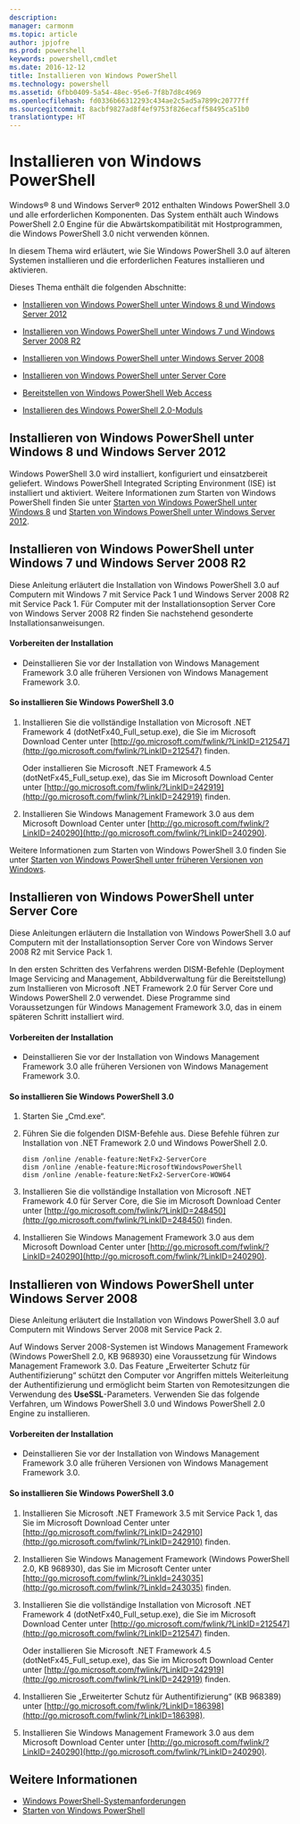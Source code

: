 ```yaml
---
description: 
manager: carmonm
ms.topic: article
author: jpjofre
ms.prod: powershell
keywords: powershell,cmdlet
ms.date: 2016-12-12
title: Installieren von Windows PowerShell
ms.technology: powershell
ms.assetid: 6fbb0409-5a54-48ec-95e6-7f8b7d8c4969
ms.openlocfilehash: fd0336b66312293c434ae2c5ad5a7899c20777ff
ms.sourcegitcommit: 8acbf9827ad8f4ef9753f826ecaff58495ca51b0
translationtype: HT
---
```

# <a name="installing-windows-powershell"></a>Installieren von Windows PowerShell
Windows® 8 und Windows Server® 2012 enthalten Windows PowerShell 3.0 und alle erforderlichen Komponenten. Das System enthält auch Windows PowerShell 2.0 Engine für die Abwärtskompatibilität mit Hostprogrammen, die Windows PowerShell 3.0 nicht verwenden können.

In diesem Thema wird erläutert, wie Sie Windows PowerShell 3.0 auf älteren Systemen installieren und die erforderlichen Features installieren und aktivieren.

Dieses Thema enthält die folgenden Abschnitte:

-   [Installieren von Windows PowerShell unter Windows 8 und Windows Server 2012](Installing-Windows-PowerShell.md#BKMK_InstallingOnWindows8andWindowsServer2012)

-   [Installieren von Windows PowerShell unter Windows 7 und Windows Server 2008 R2](Installing-Windows-PowerShell.md#BKMK_InstallingOnWindows7andWindowsServer2008R2)

-   [Installieren von Windows PowerShell unter Windows Server 2008](Installing-Windows-PowerShell.md#BKMK_InstallingOnWindowsServer2008LH)

-   [Installieren von Windows PowerShell unter Server Core](Installing-Windows-PowerShell.md#BKMK_InstallingOnServerCore)

-   [Bereitstellen von Windows PowerShell Web Access](https://technet.microsoft.com/en-us/library/639d0eff-98a3-4124-b52c-26921ebd98b0)

-   [Installieren des Windows PowerShell 2.0-Moduls](Installing-the-Windows-PowerShell-2.0-Engine.md)

## <a name="a-namebkmkinstallingonwindows8andwindowsserver2012ainstalling-windows-powershell-on-windows-8-and-windows-server-2012"></a><a name="BKMK_InstallingOnWindows8andWindowsServer2012"></a>Installieren von Windows PowerShell unter Windows 8 und Windows Server 2012
Windows PowerShell 3.0 wird installiert, konfiguriert und einsatzbereit geliefert. Windows PowerShell Integrated Scripting Environment (ISE) ist installiert und aktiviert. Weitere Informationen zum Starten von Windows PowerShell finden Sie unter [Starten von Windows PowerShell unter Windows 8](https://technet.microsoft.com/en-us/library/d7be1668-8617-4890-ad90-dd9765fbd2c3) und [Starten von Windows PowerShell unter Windows Server 2012](https://technet.microsoft.com/library/hh831491.aspx#BKMK_powershell).

## <a name="a-namebkmkinstallingonwindows7andwindowsserver2008r2ainstalling-windows-powershell-on-windows-7-and-windows-server-2008-r2"></a><a name="BKMK_InstallingOnWindows7andWindowsServer2008R2"></a>Installieren von Windows PowerShell unter Windows 7 und Windows Server 2008 R2
Diese Anleitung erläutert die Installation von Windows PowerShell 3.0 auf Computern mit Windows 7 mit Service Pack 1 und Windows Server 2008 R2 mit Service Pack 1. Für Computer mit der Installationsoption Server Core von Windows Server 2008 R2 finden Sie nachstehend gesonderte Installationsanweisungen.

#### <a name="getting-ready-to-install"></a>Vorbereiten der Installation

-   Deinstallieren Sie vor der Installation von Windows Management Framework 3.0 alle früheren Versionen von Windows Management Framework 3.0.

#### <a name="to-install-windows-powershell-30"></a>So installieren Sie Windows PowerShell 3.0

1.  Installieren Sie die vollständige Installation von Microsoft .NET Framework 4 (dotNetFx40_Full_setup.exe), die Sie im Microsoft Download Center unter [http://go.microsoft.com/fwlink/?LinkID=212547](http://go.microsoft.com/fwlink/?LinkID=212547) finden.

    Oder installieren Sie Microsoft .NET Framework 4.5 (dotNetFx45_Full_setup.exe), das Sie im Microsoft Download Center unter [http://go.microsoft.com/fwlink/?LinkID=242919](http://go.microsoft.com/fwlink/?LinkID=242919) finden.

2.  Installieren Sie Windows Management Framework 3.0 aus dem Microsoft Download Center unter [http://go.microsoft.com/fwlink/?LinkID=240290](http://go.microsoft.com/fwlink/?LinkID=240290).

Weitere Informationen zum Starten von Windows PowerShell 3.0 finden Sie unter [Starten von Windows PowerShell unter früheren Versionen von Windows](Starting-Windows-PowerShell-on-Earlier-Versions-of-Windows.md).

## <a name="a-namebkmkinstallingonservercoreainstalling-windows-powershell-on-server-core"></a><a name="BKMK_InstallingOnServerCore"></a>Installieren von Windows PowerShell unter Server Core
Diese Anleitungen erläutern die Installation von Windows PowerShell 3.0 auf Computern mit der Installationsoption Server Core von Windows Server 2008 R2 mit Service Pack 1.

In den ersten Schritten des Verfahrens werden DISM-Befehle (Deployment Image Servicing and Management, Abbildverwaltung für die Bereitstellung) zum Installieren von Microsoft .NET Framework 2.0 für Server Core und Windows PowerShell 2.0 verwendet. Diese Programme sind Voraussetzungen für Windows Management Framework 3.0, das in einem späteren Schritt installiert wird.

#### <a name="getting-ready-to-install"></a>Vorbereiten der Installation

-   Deinstallieren Sie vor der Installation von Windows Management Framework 3.0 alle früheren Versionen von Windows Management Framework 3.0.

#### <a name="to-install-windows-powershell-30"></a>So installieren Sie Windows PowerShell 3.0

1.  Starten Sie „Cmd.exe“.

2.  Führen Sie die folgenden DISM-Befehle aus. Diese Befehle führen zur Installation von .NET Framework 2.0 und Windows PowerShell 2.0.

    ```
    dism /online /enable-feature:NetFx2-ServerCore
    dism /online /enable-feature:MicrosoftWindowsPowerShell
    dism /online /enable-feature:NetFx2-ServerCore-WOW64
    ```

3.  Installieren Sie die vollständige Installation von Microsoft .NET Framework 4.0 für Server Core, die Sie im Microsoft Download Center unter [http://go.microsoft.com/fwlink/?LinkID=248450](http://go.microsoft.com/fwlink/?LinkID=248450) finden.

4.  Installieren Sie Windows Management Framework 3.0 aus dem Microsoft Download Center unter [http://go.microsoft.com/fwlink/?LinkID=240290](http://go.microsoft.com/fwlink/?LinkID=240290).

## <a name="a-namebkmkinstallingonwindowsserver2008lhainstalling-windows-powershell-on-windows-server-2008"></a><a name="BKMK_InstallingOnWindowsServer2008LH"></a>Installieren von Windows PowerShell unter Windows Server 2008
Diese Anleitung erläutert die Installation von Windows PowerShell 3.0 auf Computern mit Windows Server 2008 mit Service Pack 2.

Auf Windows Server 2008-Systemen ist Windows Management Framework (Windows PowerShell 2.0, KB 968930) eine Voraussetzung für Windows Management Framework 3.0. Das Feature „Erweiterter Schutz für Authentifizierung“ schützt den Computer vor Angriffen mittels Weiterleitung der Authentifizierung und ermöglicht beim Starten von Remotesitzungen die Verwendung des **UseSSL**-Parameters. Verwenden Sie das folgende Verfahren, um Windows PowerShell 3.0 und Windows PowerShell 2.0 Engine zu installieren.

#### <a name="getting-ready-to-install"></a>Vorbereiten der Installation

-   Deinstallieren Sie vor der Installation von Windows Management Framework 3.0 alle früheren Versionen von Windows Management Framework 3.0.

#### <a name="to-install-windows-powershell-30"></a>So installieren Sie Windows PowerShell 3.0

1.  Installieren Sie Microsoft .NET Framework 3.5 mit Service Pack 1, das Sie im Microsoft Download Center unter [http://go.microsoft.com/fwlink/?LinkID=242910](http://go.microsoft.com/fwlink/?LinkID=242910) finden.

2.  Installieren Sie Windows Management Framework (Windows PowerShell 2.0, KB 968930), das Sie im Microsoft Center unter [http://go.microsoft.com/fwlink/?LinkId=243035](http://go.microsoft.com/fwlink/?LinkId=243035) finden.

3.  Installieren Sie die vollständige Installation von Microsoft .NET Framework 4 (dotNetFx40_Full_setup.exe), die Sie im Microsoft Download Center unter [http://go.microsoft.com/fwlink/?LinkID=212547](http://go.microsoft.com/fwlink/?LinkID=212547) finden.

    Oder installieren Sie Microsoft .NET Framework 4.5 (dotNetFx45_Full_setup.exe), das Sie im Microsoft Download Center unter [http://go.microsoft.com/fwlink/?LinkID=242919](http://go.microsoft.com/fwlink/?LinkID=242919) finden.

4.  Installieren Sie „Erweiterter Schutz für Authentifizierung“ (KB 968389) unter [http://go.microsoft.com/fwlink/?LinkID=186398](http://go.microsoft.com/fwlink/?LinkID=186398).

5.  Installieren Sie Windows Management Framework 3.0 aus dem Microsoft Download Center unter [http://go.microsoft.com/fwlink/?LinkID=240290](http://go.microsoft.com/fwlink/?LinkID=240290).

## <a name="see-also"></a>Weitere Informationen
- [Windows PowerShell-Systemanforderungen](Windows-PowerShell-System-Requirements.md)
- [Starten von Windows PowerShell](https://technet.microsoft.com/en-us/library/8ec8c2d7-8e7c-4722-a3d2-498fe5739a8e)

